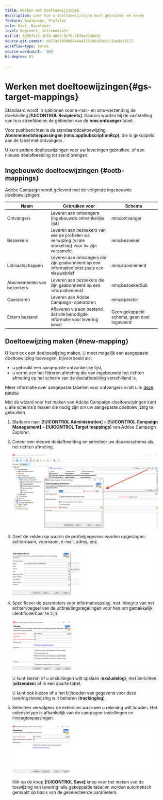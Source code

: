 ```yaml
---
title: Werken met doeltoewijzingen
description: Leer hoe u doeltoewijzingen kunt gebruiken en maken
feature: Audiences, Profiles
role: User, Developer
level: Beginner, Intermediate
exl-id: 5256fc15-1878-4064-9c75-7876a3826b83
source-git-commit: db27abf860b0744a4120166c68e2cc2ae8a3d172
workflow-type: tm+mt
source-wordcount: '366'
ht-degree: 0%

---
```


# Werken met doeltoewijzingen{#gs-target-mappings}

Standaard wordt in sjablonen voor e-mail- en sms-verzending de doelstelling **[!UICONTROL Recipients]**. Daarom worden bij de vaststelling van hun streefdoelen de gebieden van de **nms:ontvanger** tabel.

Voor pushberichten is de standaarddoeltoewijzing **Abonnementstoepassingen (nms:appSubscriptionRcp)**, die is gekoppeld aan de tabel met ontvangers.

U kunt andere doeltoewijzingen voor uw leveringen gebruiken, of een nieuwe doelafbeelding tot stand brengen.

## Ingebouwde doeltoewijzingen {#ootb-mappings}

Adobe Campaign wordt geleverd met de volgende ingebouwde doeltoewijzingen:

| Naam | Gebruiken voor | Schema |
|---|---|---|
| Ontvangers | Leveren aan ontvangers (ingebouwde ontvankelijke lijst) | nms:ontvanger |
| Bezoekers | Leveren aan bezoekers van wie de profielen via verwijzing (virale marketing) voor bv zijn verzameld. | mns:bezoeker |
| Lidmaatschappen | Leveren aan ontvangers die zijn geabonneerd op een informatiedienst zoals een nieuwsbrief | nms:abonnement |
| Abonnementen van bezoekers | Leveren aan bezoekers die zijn geabonneerd op een informatiedienst | nms:bezoekerSub |
| Operatoren | Leveren aan Adobe Campaign-operatoren | nms:operator |
| Extern bestand | Afleveren via een bestand dat alle benodigde informatie voor levering bevat | Geen gekoppeld schema, geen doel ingevoerd |

## Doeltoewijzing maken {#new-mapping}

U kunt ook een doeltoewijzing maken. U moet mogelijk een aangepaste doeltoewijzing toevoegen, bijvoorbeeld als:

* u gebruikt een aangepaste ontvankelijke lijst,
* u vormt een het filtreren afmeting die van ingebouwde het richten afmeting op het scherm van de doelafbeelding verschillend is.

Meer informatie over aangepaste tabellen voor ontvangers vindt u in [deze pagina](../dev/custom-recipient.md).

Met de wizard voor het maken van Adobe Campaign-doeltoewijzingen kunt u alle schema&#39;s maken die nodig zijn om uw aangepaste doeltoewijzing te gebruiken.

1. Bladeren naar **[!UICONTROL Administration]** `>` **[!UICONTROL Campaign Management]** `>` **[!UICONTROL Target mappings]** van Adobe Campaign Explorer.

1. Creeer een nieuwe doelafbeelding en selecteer uw douaneschema als het richten afmeting.

   ![](assets/new-target-mapping.png)


1. Geef de velden op waarin de profielgegevens worden opgeslagen: achternaam, voornaam, e-mail, adres, enz.

   ![](assets/wf_new_mapping_define_join.png)

1. Specificeer de parameters voor informatieopslag, met inbegrip van het achtervoegsel van de uitbreidingsregelingen voor hen om gemakkelijk identificeerbaar te zijn.

   ![](assets/wf_new_mapping_define_names.png)

   U kunt kiezen of u uitsluitingen wilt opslaan (**excludelog**), met berichten (**uitzenden**) of in een aparte tabel.

   U kunt ook kiezen of u het bijhouden van gegevens voor deze leveringstoewijzing wilt beheren (**trackinglog**).

1. Selecteer vervolgens de extensies waarmee u rekening wilt houden. Het extensietype is afhankelijk van de campagne-instellingen en invoegtoepassingen.

   ![](assets/wf_new_mapping_define_extensions.png)

   Klik op de knop **[!UICONTROL Save]** knop voor het maken van de toewijzing van levering: alle gekoppelde tabellen worden automatisch gemaakt op basis van de geselecteerde parameters.
